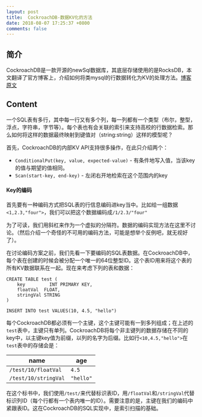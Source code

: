 ```yaml
---
layout: post
title:  CockroachDB-数据KV化的方法
date: 2018-08-07 17:25:37 +0800
comments: false
---
```



## 简介
CockroachDB是一款开源的newSql数据库，其底层存储使用的是RocksDB，本文翻译了官方博客上，介绍如何将类mysql的行数据转化为KV的处理方法。[博客原文](https://www.cockroachlabs.com/blog/sql-in-cockroachdb-mapping-table-data-to-key-value-storage/)

## Content

一个SQL表有多行，其中每一行又有多个列，每一列都有一个类型（布尔，整型，浮点，字符串，字节等）。每个表也有会关联的索引来支持高校的行数据检索。那么如何将这样的数据最终映射到键值对（string:string）这样的模型呢？

首先，CockroachDB的内部KV API支持很多操作，在此只介绍两个：
- `ConditionalPut(key, value, expected-value)` - 有条件地写入值，当该key的值与期望的值相同。
- `Scan(start-key, end-key)` - 左闭右开地检索在这个范围内的key

#### Key的编码

首先要有一种编码方式把SQL表的行信息编码进key当中。比如给一组数据`<1,2.3,"four">`，我们可以把这个数据编码成`/1/2.3/"four"`

为了可读，我们用斜杠来作为一个虚拟的分隔符。数据的编码实现方法在这里不讨论。（然后介绍一个奇怪的不可用的编码方法，可能是想举个反例吧，就无视好了）。

在讨论编码方案之前，我们先看一下要编码的SQL表数据。在CockroachDB中，每个表在创建的时候会被分配一个唯一的64位整型ID。这个表ID用来将这个表的所有KV数据联系在一起。现在来考虑下列的表和数据：
```
CREATE TABLE test (
	key 		INT PRIMARY KEY,
	floatVal  FLOAT,
	stringVal STRING
)

INSERT INTO test VALUES(10, 4.5, "hello")
```

每个CockroachDB都必须有一个主键，这个主键可能有一到多列组成；在上述的`test`表中，主键只有单列。CockroachDB将每个非主键列的数据存储在不同的key中，以主键key值为前缀，以列的名字为后缀。比如行`<10,4.5,"hello">`在`test`表中的存储会是：

name | age
---- | ---
`/test/10/floatVal` | `4.5`
`/test/10/stringVal` |  `"hello"`


在这个标书中，我们使用`/test/`来代替标识表ID，用`/floatVal`和`/stringVal`代替标识列ID（每个行都有一个表内唯一的ID）。需要注意的是，主键在我们的编码中紧跟表ID。这在CockroachDB的SQL实现中，是索引扫描的基础。








